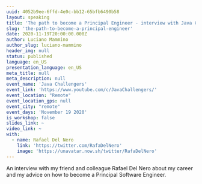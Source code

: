 ```yaml
---
uuid: 4052b9ee-6ffd-4e0c-bb12-65bfb6490b58
layout: speaking
title: 'The path to become a Principal Engineer - interview with Java Challengers'
slug: 'the-path-to-become-a-principal-engineer'
date: 2020-11-19T20:00:00.000Z
author: Luciano Mammino
author_slug: luciano-mammino
header_img: null
status: published
language: en_US
presentation_language: en_US
meta_title: null
meta_description: null
event_name: 'Java Challengers'
event_link: 'https://www.youtube.com/c/JavaChallengers/'
event_location: "Remote"
event_location_gps: null
event_city: "remote"
event_days: 'November 19 2020'
is_workshop: false
slides_link: ~
video_link: ~
with:
  - name: Rafael Del Nero
    link: 'https://twitter.com/RafaDelNero'
    image: 'https://unavatar.now.sh/twitter/RafaDelNero'
---
```


An interview with my friend and colleague Rafael Del Nero about my career and my advice on how to become a Principal Software Engineer.
